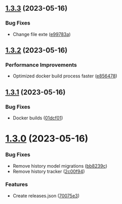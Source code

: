 ## [1.3.3](https://github.com/hossainchisty/Freshdesk-ERP-Platform/compare/v1.3.2...v1.3.3) (2023-05-16)


### Bug Fixes

* Change file exte ([e99783a](https://github.com/hossainchisty/Freshdesk-ERP-Platform/commit/e99783a46d12adc159fac03d1adbf68ad8fc53e1))



## [1.3.2](https://github.com/hossainchisty/Freshdesk-ERP-Platform/compare/v1.3.1...v1.3.2) (2023-05-16)


### Performance Improvements

* Optimized docker build process faster ([e856478](https://github.com/hossainchisty/Freshdesk-ERP-Platform/commit/e8564781512fe25556d991a4d4b638bb351e53bc))



## [1.3.1](https://github.com/hossainchisty/Freshdesk-ERP-Platform/compare/v1.3.0...v1.3.1) (2023-05-16)


### Bug Fixes

* Docker builds ([01dcf01](https://github.com/hossainchisty/Freshdesk-ERP-Platform/commit/01dcf01c323c8f327d80198e8fb6d43d7133b6c9))



# [1.3.0](https://github.com/hossainchisty/Freshdesk-ERP-Platform/compare/v1.2.2...v1.3.0) (2023-05-16)


### Bug Fixes

* Remove history model migrations ([bb8239c](https://github.com/hossainchisty/Freshdesk-ERP-Platform/commit/bb8239cd3148d73f242d56ff9bfae5be450aa4e6))
* Remove history tracker ([2c00f94](https://github.com/hossainchisty/Freshdesk-ERP-Platform/commit/2c00f94c3624d9cb315f90ab47c84df51deb788e))


### Features

* Create releases.json ([70075e3](https://github.com/hossainchisty/Freshdesk-ERP-Platform/commit/70075e3571e1cc10f2af9ae130459d0a92dbdc4e))



